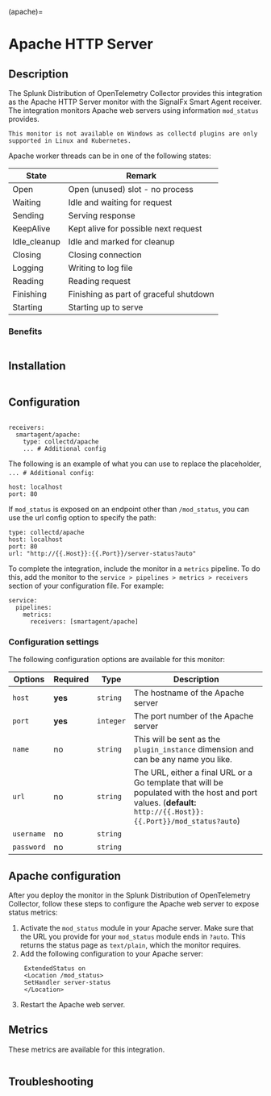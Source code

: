 (apache)=

# Apache HTTP Server

<meta name="description" content="Use this Splunk Observability Cloud integration for the Apache HTTP server monitor. See benefits, install, configuration, and metrics">

## Description

The Splunk Distribution of OpenTelemetry Collector provides this integration as the Apache HTTP Server monitor with the SignalFx Smart Agent receiver. The integration monitors Apache web servers using information `mod_status` provides.

```{note}
This monitor is not available on Windows as collectd plugins are only supported in Linux and Kubernetes. 
```

Apache worker threads can be in one of the following states:

| State        | Remark                                  |
|--------------|-----------------------------------------|
| Open         | Open (unused) slot - no process         |
| Waiting      | Idle and waiting for request            |
| Sending      | Serving response                        |
| KeepAlive    | Kept alive for possible next request    |
| Idle_cleanup | Idle and marked for cleanup             |
| Closing      | Closing connection                      |
| Logging      | Writing to log file                     |
| Reading      | Reading request                         |
| Finishing    | Finishing as part of graceful shutdown  |
| Starting     | Starting up to serve                    |

### Benefits

```{include} /_includes/benefits.md
```

## Installation

```{include} /_includes/collector-installation-linux.md
```

## Configuration


```{include} /_includes/configuration.md
```

```
receivers:
  smartagent/apache:
    type: collectd/apache
    ... # Additional config
```

The following is an example of what you can use to replace the placeholder, `... # Additional config`:

    host: localhost
    port: 80

If `mod_status` is exposed on an endpoint other than `/mod_status`, you can use the url config option to specify the path:

    type: collectd/apache
    host: localhost
    port: 80
    url: "http://{{.Host}}:{{.Port}}/server-status?auto"

To complete the integration, include the monitor in a `metrics` pipeline. To do this, add the monitor to the `service > pipelines > metrics > receivers` section of your configuration file. For example:

```
service:
  pipelines:
    metrics:
      receivers: [smartagent/apache]
```  

### Configuration settings

The following configuration options are available for this monitor:

| Options | Required | Type | Description |
| --- | --- | --- | --- |
| `host` | **yes** | `string` | The hostname of the Apache server |
| `port` | **yes** | `integer` | The port number of the Apache server |
| `name` | no | `string` | This will be sent as the `plugin_instance` dimension and can be any name you like. |
| `url` | no | `string` | The URL, either a final URL or a Go template that will be populated with the host and port values. (**default:** `http://{{.Host}}:{{.Port}}/mod_status?auto`) |
| `username` | no | `string` |  |
| `password` | no | `string` |  |

## Apache configuration

After you deploy the monitor in the Splunk Distribution of OpenTelemetry Collector, follow these steps to configure the Apache web server to expose status metrics:

1. Activate the `mod_status` module in your Apache server. Make sure that the URL you provide for your `mod_status` module ends in `?auto`. This returns the status page as `text/plain`, which the monitor requires.
2. Add the following configuration to your Apache server:
   ```
    ExtendedStatus on
    <Location /mod_status>
    SetHandler server-status
    </Location>
    ```
3. Restart the Apache web server.

## Metrics

These metrics are available for this integration.

<div class="metrics-yaml" url="https://raw.githubusercontent.com/signalfx/signalfx-agent/main/pkg/monitors/collectd/apache/metadata.yaml"></div>  

```{include} /_includes/metric-defs.md
```
## Troubleshooting
```{include} /_includes/troubleshooting.md
```
  